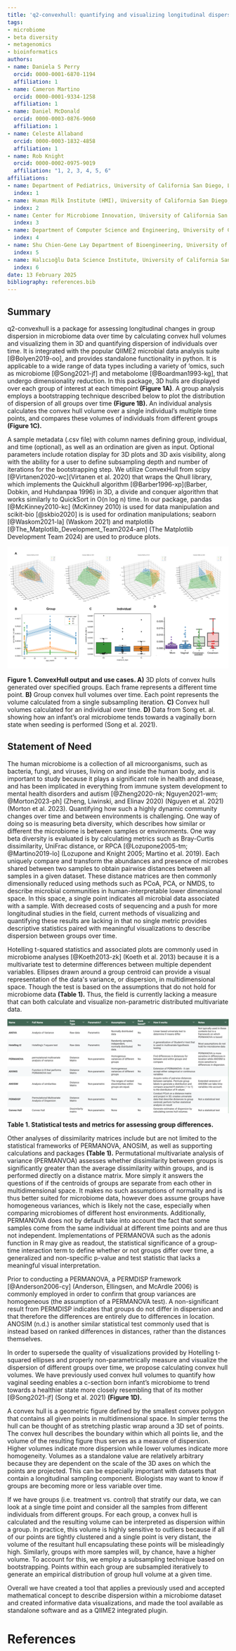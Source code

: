 ```yaml
---
title: 'q2-convexhull: quantifying and visualizing longitudinal dispersion in mircobiome datasets'
tags:
- microbiome
- beta diversity
- metagenomics
- bioinformatics
authors:
- name: Daniela S Perry
  orcid: 0000-0001-6870-1194
  affiliation: 1
- name: Cameron Martino
  orcid: 0000-0001-9334-1258
  affiliation: 1
- name: Daniel McDonald
  orcid: 0000-0003-0876-9060
  affiliation: 1
- name: Celeste Allaband
  orcid: 0000-0003-1832-4858
  affiliation: 1
- name: Rob Knight
  orcid: 0000-0002-0975-9019
  affiliation: "1, 2, 3, 4, 5, 6"
affiliations:
- name: Department of Pediatrics, University of California San Diego, La Jolla, CA, USA
  index: 1
- name: Human Milk Institute (HMI), University of California San Diego, La Jolla, CA, USA
  index: 2
- name: Center for Microbiome Innovation, University of California San Diego, La Jolla, CA, USA
  index: 3
- name: Department of Computer Science and Engineering, University of California San Diego, La Jolla, CA, USA
  index: 4
- name: Shu Chien-Gene Lay Department of Bioengineering, University of California San Diego, La Jolla, CA, USA
  index: 5
- name: Halıcıoğlu Data Science Institute, University of California San Diego, La Jolla, CA, USA
  index: 6
date: 13 February 2025
bibliography: references.bib
---
```


## Summary

q2-convexhull is a package for assessing longitudinal changes in group dispersion in microbiome data over time by calculating convex hull volumes and visualizing them in 3D and quantifying dispersion of individuals over time. It is integrated with the popular QIIME2 microbial data analysis suite [@Bolyen2019-oo], and provides standalone functionality in python. It is applicable to a wide range of data types including a variety of ‘omics, such as microbiome [@Song2021-jf] and metabolome [@Boardman1993-kg], that undergo dimensionality reduction. In this package, 3D hulls are displayed over each group of interest at each timepoint **(Figure 1A)**. A group analysis employs a bootstrapping technique described below to plot the distribution of dispersion of all groups over time **(Figure 1B).** An individual analysis calculates the convex hull volume over a single individual’s multiple time points, and compares these volumes of individuals from different groups **(Figure 1C).**

A sample metadata (.csv file) with column names defining group, individual, and time (optional), as well as an ordination are given as input. Optional parameters include rotation display for 3D plots and 3D axis visibility, along with the ability for a user to define subsampling depth and number of iterations for the bootstrapping step. 
We utilize ConvexHull from scipy [@Virtanen2020-wc](Virtanen et al. 2020) that wraps the Qhull library, which implements the Quickhull algorithm [@Barber1996-xp](Barber, Dobkin, and Huhdanpaa 1996) in 3D, a divide and conquer algorithm that works similarly to QuickSort in O(n log n) time. In our package, pandas [@McKinney2010-kc] (McKinney 2010) is used for data manipulation and scikit-bio [@skbio2020] is is used for ordination manipulations; seaborn [@Waskom2021-la] (Waskom 2021) and matplotlib [@The_Matplotlib_Development_Team2024-am] (The Matplotlib Development Team 2024) are used to produce plots.

![Figure 1](figure1.png)

**Figure 1. ConvexHull output and use cases. A)** 3D plots of convex hulls generated over specified groups. Each frame represents a different time point. **B)** Group convex hull volumes over time. Each point represents the volume calculated from a single subsampling iteration. **C)** Convex hull volumes calculated for an individual over time. **D)** Data from Song et. al. showing how an infant’s oral microbiome tends towards a vaginally born state when seeding is performed (Song et al. 2021).


## Statement of Need

The human microbiome is a collection of all microorganisms, such as bacteria, fungi, and viruses, living on and inside the human body, and is important to study because it plays a significant role in health and disease, and has been implicated in everything from immune system development to mental health disorders and autism [@Zheng2020-nk; Nguyen2021-wm; @Morton2023-ph] (Zheng, Liwinski, and Elinav 2020) (Nguyen et al. 2021) (Morton et al. 2023). Quantifying how such a highly dynamic community changes over time and between environments is challenging. One way of doing so is measuring beta diversity, which describes how similar or different the microbiome is between samples or environments. One way beta diversity is evaluated is by calculating metrics such as Bray-Curtis dissimilarity, UniFrac distance, or RPCA [@Lozupone2005-tm; @Martino2019-lo] (Lozupone and Knight 2005; Martino et al. 2019). Each uniquely compare and transform the abundances and presence of microbes shared between two samples to obtain pairwise distances between all samples in a given dataset. These distance matrices are then commonly dimensionally reduced using methods such as PCoA, PCA, or NMDS, to describe microbial communities in human-interpretable lower dimensional space. In this space, a single point indicates all microbial data associated with a sample. With decreased costs of sequencing and a push for more longitudinal studies in the field, current methods of visualizing and quantifying these results are lacking in that no single metric provides descriptive statistics paired with meaningful visualizations to describe dispersion between groups over time.

Hotelling t-squared statistics and associated plots are commonly used in microbiome analyses [@Koeth2013-zk] (Koeth et al. 2013) because it is a multivariate test to determine differences between multiple dependent variables. Ellipses drawn around a group centroid can provide a visual representation of the data's variance, or dispersion, in multidimensional space. Though the test is based on the assumptions that do not hold for microbiome data **(Table 1).** Thus, the field is currently lacking a measure that can both calculate and visualize non-parametric distributed multivariate data.

![table1](table1.png)

**Table 1. Statistical tests and metrics for assessing group differences.**

Other analyses of dissimilarity matrices include but are not limited to the statistical frameworks of PERMANOVA, ANOSIM, as well as supporting calculations and packages **(Table 1).** Permutational multivariate analysis of variance (PERMANVOA) assesses whether dissimilarity between groups is significantly greater than the average dissimilarity within groups, and is performed directly on a distance matrix. More simply it answers the questions of if the centroids of groups are separate from each other in multidimensional space. It makes no such assumptions of normality and is thus better suited for microbiome data, however does assume groups have homogeneous variances, which is likely not the case, especially when comparing microbiomes of different host environments. Additionally, PERMANOVA does not by default take into account the fact that some samples come from the same individual at different time points and are thus not independent. Implementations of PERMANOVA such as the adonis function in R may give as readout, the statistical significance of a group-time interaction term to define whether or not groups differ over time, a generalized and non-specific p-value and test statistic that lacks a meaningful visual interpretation.

Prior to conducting a PERMANOVA, a PERMDISP framework [@Anderson2006-cy] (Anderson, Ellingsen, and McArdle 2006) is commonly employed in order to confirm that group variances are homogeneous (the assumption of a PERMANOVA test). A non-significant result from PERMDISP indicates that groups do not differ in dispersion and that therefore the differences are entirely due to differences in location. ANOSIM (n.d.) is another similar statistical test commonly used that is instead based on ranked differences in distances, rather than the distances themselves.

In order to supersede the quality of visualizations provided by Hotelling t-squared ellipses and properly non-parametrically measure and visualize the dispersion of different groups over time, we propose calculating convex hull volumes. We have previously used convex hull volumes to quantify  how vaginal seeding enables a c-section born infant’s microbiome to trend towards a healthier state more closely resembling that of its mother [@Song2021-jf] (Song et al. 2021) **(Figure 1D).**

A convex hull is a geometric figure defined by the smallest convex polygon that contains all given points in multidimensional space. In simpler terms the hull can be thought of as stretching plastic wrap around a 3D set of points. The convex hull describes the boundary within which all points lie, and the volume of the resulting figure thus serves as a measure of dispersion. Higher volumes indicate more dispersion while lower volumes indicate more homogeneity. Volumes as a standalone value are relatively arbitrary because they are dependent on the scale of the 3D axes on which the points are projected. This can be especially important with datasets that contain a longitudinal sampling component. Biologists may want to know if groups are becoming more or less variable over time.

If we have groups (i.e. treatment vs. control) that stratify our data, we can look at a single time point and consider all the samples from different individuals from different groups. For each group, a convex hull is calculated and the resulting volume can be interpreted as dispersion within a group. In practice, this volume is highly sensitive to outliers because if all of our points are tightly clustered and a single point is very distant, the volume of the resultant hull encapsulating these points will be misleadingly high. Similarly, groups with more samples will, by chance, have a higher volume. To account for this, we employ a subsampling technique based on bootstrapping. Points within each group are subsampled iteratively to generate an empirical distribution of group hull volume at a given time.

Overall we have created a tool that applies a previously used and accepted mathematical concept to describe dispersion within a microbiome dataset and created informative data visualizations, and made the tool available as standalone software and as a QIIME2 integrated plugin.


# References

